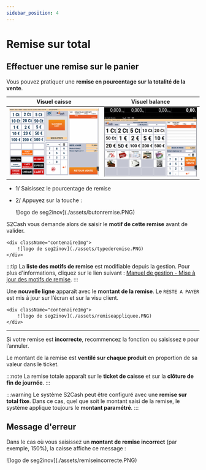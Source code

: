 ```yaml
---
sidebar_position: 4
---
```


# Remise sur total

## Effectuer une remise sur le panier

Vous pouvez pratiquer une **remise en pourcentage sur la totalité de la vente**.

| Visuel caisse | Visuel balance |
|:-----------:|:-----------:|
|![illustration aspect test](./assets/remise.PNG) | ![illustration aspect test](./assets/remisebalance.PNG)   |

- 1/ Saisissez le pourcentage de remise
- 2/ Appuyez sur la touche :

    <div className="contenaireImg">
    ![logo de seg2inov](./assets/butonremise.PNG)
    </div>

 S2Cash vous demande alors de saisir le **motif de cette remise** avant de valider.

    <div className="contenaireImg">
        ![logo de seg2inov](./assets/typederemise.PNG)
    </div>

:::tip
La **liste des motifs de remise** est modifiable depuis la gestion. Pour plus d'informations, cliquez sur le lien suivant : [Manuel de gestion - Mise à jour des motifs de remise](https://aide.seg2inov.fr/docs/manuel-gestion/prix-promotions/mise-a-jour-motifs-remise).
:::

Une **nouvelle ligne** apparaît avec le **montant de la remise**. Le  ```RESTE A PAYER``` est mis à jour sur l’écran et sur la visu client. 

    <div className="contenaireImg">
        ![logo de seg2inov](./assets/remiseappliquee.PNG)
    </div>

-----------------------

  Si votre remise est **incorrecte**, recommencez la fonction ou saisissez  ```0```  pour l’annuler.
  
   Le montant de la remise est **ventilé sur chaque produit** en proportion de sa valeur dans le ticket. 
   
:::note
La remise totale apparaît sur le **ticket de caisse** et sur la **clôture de fin de journée**.
:::

:::warning
Le système S2Cash peut être configuré avec une **remise sur total fixe**. Dans ce cas, quel que soit le montant saisi de la remise, le système applique toujours le **montant paramétré**.
::: 

## Message d'erreur

Dans le cas où vous saisissez un **montant de remise incorrect** (par exemple, 150%), la caisse affiche ce message : 

<div className="contenaireImg">
    ![logo de seg2inov](./assets/remiseincorrecte.PNG)
    </div>